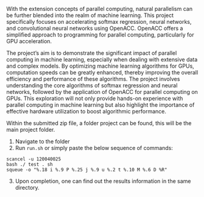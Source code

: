 With the extension concepts of parallel computing, natural parallelism can be further blended into the realm of machine learning. This project specifically focuses on accelerating softmax regression, neural networks, and convolutional neural networks using OpenACC. OpenACC offers a simplified approach to programming for parallel computing, particularly for GPU acceleration.

The project’s aim is to demonstrate the significant impact of parallel computing in machine learning, especially when dealing with extensive data and complex models. By optimizing machine learning algorithms for GPUs, computation speeds can be greatly enhanced, thereby improving the overall efficiency and performance of these algorithms. The project involves understanding the core algorithms of softmax regression and neural networks, followed by the application of OpenACC for parallel computing on GPUs. This exploration will not only provide hands-on experience with parallel computing in machine learning but also highlight the importance of effective hardware utilization to boost algorithmic performance.

Within the submitted zip file, a folder project can be found, this will be the main project folder.
1. Navigate to the folder
2. Run `run.sh` or simply paste the below sequence of commands:
```
scancel -u 120040025
bash ./ test . sh
squeue -o "%.18 i %.9 P %.25 j %.9 u %.2 t %.10 M %.6 D %R"
```
3. Upon completion, one can find out the results information in the same directory.